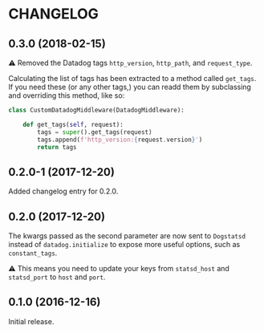 # CHANGELOG

## 0.3.0 (2018-02-15)

:warning: Removed the Datadog tags `http_version`, `http_path`, and `request_type`.

Calculating the list of tags has been extracted to a method called `get_tags`.
If you need these (or any other tags,) you can readd them by subclassing
and overriding this method, like so:

```python
class CustomDatadogMiddleware(DatadogMiddleware):

    def get_tags(self, request):
        tags = super().get_tags(request)
        tags.append(f'http_version:{request.version}')
        return tags
```
## 0.2.0-1 (2017-12-20)

Added changelog entry for 0.2.0.

## 0.2.0 (2017-12-20)

The kwargs passed as the second parameter are now sent to `Dogstatsd`
instead of `datadog.initialize` to expose more useful options,
such as `constant_tags`.

:warning: This means you need to update your keys
from `statsd_host` and `statsd_port` to `host` and `port`.

## 0.1.0 (2016-12-16)

Initial release.
